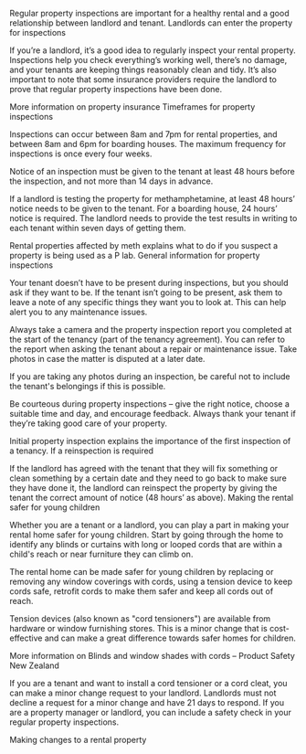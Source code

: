 Regular property inspections are important for a healthy rental and a good relationship between landlord and tenant.
Landlords can enter the property for inspections

If you’re a landlord, it’s a good idea to regularly inspect your rental property. Inspections help you check everything’s working well, there’s no damage, and your tenants are keeping things reasonably clean and tidy. It’s also important to note that some insurance providers require the landlord to prove that regular property inspections have been done.

More information on property insurance
Timeframes for property inspections

Inspections can occur between 8am and 7pm for rental properties, and between 8am and 6pm for boarding houses. The maximum frequency for inspections is once every four weeks.

Notice of an inspection must be given to the tenant at least 48 hours before the inspection, and not more than 14 days in advance.

If a landlord is testing the property for methamphetamine, at least 48 hours’ notice needs to be given to the tenant. For a boarding house, 24 hours’ notice is required. The landlord needs to provide the test results in writing to each tenant within seven days of getting them.

Rental properties affected by meth explains what to do if you suspect a property is being used as a P lab.
General information for property inspections

Your tenant doesn’t have to be present during inspections, but you should ask if they want to be. If the tenant isn’t going to be present, ask them to leave a note of any specific things they want you to look at. This can help alert you to any maintenance issues.

Always take a camera and the property inspection report you completed at the start of the tenancy (part of the tenancy agreement). You can refer to the report when asking the tenant about a repair or maintenance issue. Take photos in case the matter is disputed at a later date.

If you are taking any photos during an inspection, be careful not to include the tenant's belongings if this is possible.

Be courteous during property inspections – give the right notice, choose a suitable time and day, and encourage feedback. Always thank your tenant if they’re taking good care of your property.

Initial property inspection explains the importance of the first inspection of a tenancy.
If a reinspection is required

If the landlord has agreed with the tenant that they will fix something or clean something by a certain date and they need to go back to make sure they have done it, the landlord can reinspect the property by giving the tenant the correct amount of notice (48 hours’ as above).
Making the rental safer for young children

Whether you are a tenant or a landlord, you can play a part in making your rental home safer for young children. Start by going through the home to identify any blinds or curtains with long or looped cords that are within a child's reach or near furniture they can climb on.

The rental home can be made safer for young children by replacing or removing any window coverings with cords, using a tension device to keep cords safe, retrofit cords to make them safer and keep all cords out of reach.

Tension devices (also known as "cord tensioners") are available from hardware or window furnishing stores. This is a minor change that is cost-effective and can make a great difference towards safer homes for children.

More information on Blinds and window shades with cords  – Product Safety New Zealand

If you are a tenant and want to install a cord tensioner or a cord cleat, you can make a minor change request to your landlord. Landlords must not decline a request for a minor change and have 21 days to respond. If you are a property manager or landlord, you can include a safety check in your regular property inspections.

Making changes to a rental property
